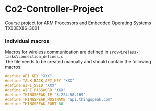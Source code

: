 # Co2-Controller-Project
 Course project for ARM Processors and Embedded Operating Systems TX00EX86-3001


### Individual macros
Macros for wireless communication are defined in `src\wireless-tasks\connection_defines.c`<br>
The file needs to be created manually and should contain the following macros:<br>
```c
#define API_KEY "XXX"
#define TALK_BACK_API_KEY "XXX"
#define WIFI_SSID "XXX"
#define WIFI_PASSWORD "XXX"
#define THINGSPEAK_IP "3.224.58.169"
#define THINGSPEAK_HOSTNAME "api.thingspeak.com"
#define THINGSPEAK_PORT 80
```